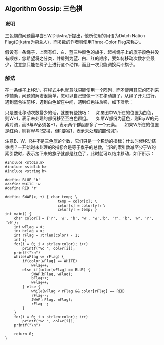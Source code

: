 ## Algorithm Gossip: 三色棋
### 说明
三色旗的问题最早由E.W.Dijkstra所提出，他所使用的用语为Dutch Nation Flag(Dijkstra为荷兰人)，而多数的作者则使用Three-Color Flag来称之。

假设有一条绳子，上面有红、白、蓝三种颜色的旗子，起初绳子上的旗子颜色并没有顺序，您希望将之分类，并排列为蓝、白、红的顺序，要如何移动次数才会最少，注意您只能在绳子上进行这个动作，而且一次只能调换两个旗子。
### 解法
在一条绳子上移动，在程式中也就意味只能使用一个阵列，而不使用其它的阵列来作辅助，问题的解法很简单，您可以自己想像一下在移动旗子，从绳子开头进行，遇到蓝色往前移，遇到白色留在中间，遇到红色往后移，如下所示：

只是要让移动次数最少的话，就要有些技巧：
　如果图中W所在的位置为白色，则W+1，表示未处理的部份移至至白色群组。
　如果W部份为蓝色，则B与W的元素对调，而B与W必须各+1，表示两个群组都多了一个元素。
　如果W所在的位置是红色，则将W与R交换，但R要减1，表示未处理的部份减1。

注意B、W、R并不是三色旗的个数，它们只是一个移动的指标；什幺时候移动结束呢？一开始时未处理的R指标会是等于旗子的总数，当R的索引数减至少于W的索引数时，表示接下来的旗子就都是红色了，此时就可以结束移动，如下所示：
```
#include <stdio.h>
#include <stdlib.h>
#include <string.h>

#define BLUE 'b'
#define WHITE 'w'
#define RED 'r'

#define SWAP(x, y) { char temp; \
                        temp = color[x]; \ 
                        color[x] = color[y]; \ 
                        color[y] = temp; }
int main() { 
    char color[] = {'r', 'w', 'b', 'w', 'w','b', 'r', 'b', 'w', 'r', '\0'};
    int wFlag = 0; 
    int bFlag = 0; 
    int rFlag = strlen(color) - 1; 
    int i;
    for(i = 0; i < strlen(color); i++) 
        printf("%c ", color[i]);
    printf("\n");
    while(wFlag <= rFlag) { 
        if(color[wFlag] == WHITE) 
            wFlag++;
        else if(color[wFlag] == BLUE) { 
            SWAP(bFlag, wFlag); 
            bFlag++; 
            wFlag++;
        } else {
            while(wFlag < rFlag && color[rFlag] == RED) 
            rFlag--;
            SWAP(rFlag, wFlag);
            rFlag--;
        }
    }
    for(i = 0; i < strlen(color); i++) 
        printf("%c ", color[i]);
    printf("\n");

    return 0;
}
```